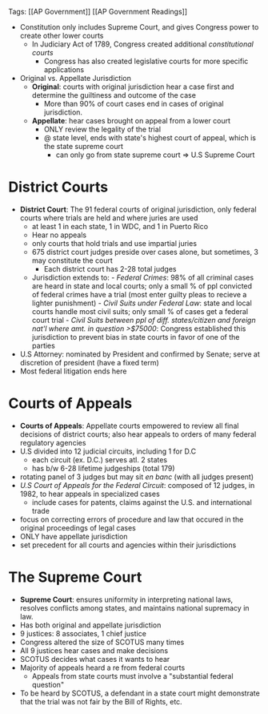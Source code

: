 Tags: [[AP Government]] [[AP Government Readings]]

- Constitution only includes Supreme Court, and gives Congress power to create other lower courts
	- In Judiciary Act of 1789, Congress created additional *constitutional courts*
		- Congress has also created legislative courts for more specific applications
- Original vs. Appellate Jurisdiction
	- **Original**: courts with original jurisdiction hear a case first and determine the guiltiness and outcome of the case
		- More than 90% of court cases end in cases of original jurisdiction.
	- **Appellate**: hear cases brought on appeal from a lower court
		- ONLY review the legality of the trial
		- @ state level, ends with state's highest court of appeal, which is the state supreme court
			- can only go from state supreme court => U.S Supreme Court


# District Courts
- **District Court**: The 91 federal courts of original jurisdiction, only federal courts where trials are held and where juries are used
	- at least 1 in each state, 1 in WDC, and 1 in Puerto Rico
	- Hear no appeals
	- only courts that hold trials and use impartial juries
	- 675 district court judges preside over cases alone, but sometimes, 3 may constitute the court
		- Each district court has 2-28 total judges
	- Jurisdiction extends to:
			- *Federal Crimes*: 98% of all criminal cases are heard in state and local courts; only a small % of ppl convicted of federal crimes have a trial (most enter guilty pleas to recieve a lighter punishment)
			- *Civil Suits under Federal Law*: state and local courts handle most civil suits; only small % of cases get a federal court trial
			- *Civil Suits between ppl of diff. states/citizen and foreign nat'l where amt. in question >$75000*: Congress established this jurisdiction to prevent bias in state courts in favor of one of the parties
- U.S Attorney: nominated by President and confirmed by Senate; serve at discretion of president (have a fixed term) 
- Most federal litigation ends here

# Courts of Appeals
- **Courts of Appeals**: Appellate courts empowered to review all final decisions of district courts; also hear appeals to orders of many federal regulatory agencies
- U.S divided into 12 judicial circuits, including 1 for D.C
	- each circuit (ex. D.C.) serves atl. 2 states
	- has b/w 6-28 lifetime judgeships (total 179)
- rotating panel of 3 judges but may sit *en banc* (with all judges present)
- *U.S Court of Appeals for the Federal Circuit*: composed of 12 judges, in 1982, to hear appeals in specialized cases
	- include cases for patents, claims against the U.S. and international trade
- focus on correcting errors of procedure and law that occured in the original proceedings of legal cases
- ONLY have appellate jurisdiction
- set precedent for all courts and agencies within their jurisdictions

# The Supreme Court
- **Supreme Court**: ensures uniformity in interpreting national laws, resolves conflicts among states, and maintains national supremacy in law. 
- Has both original and appellate jurisdiction
- 9 justices: 8 associates, 1 chief justice
- Congress altered the size of SCOTUS many times
- All 9 justices hear cases and make decisions
- SCOTUS decides what cases it wants to hear
- Majority of appeals heard a re from federal courts
	- Appeals from state courts must involve a "substantial federal question"
- To be heard by SCOTUS, a defendant in a state court might demonstrate that the trial was not fair by the Bill of Rights, etc.